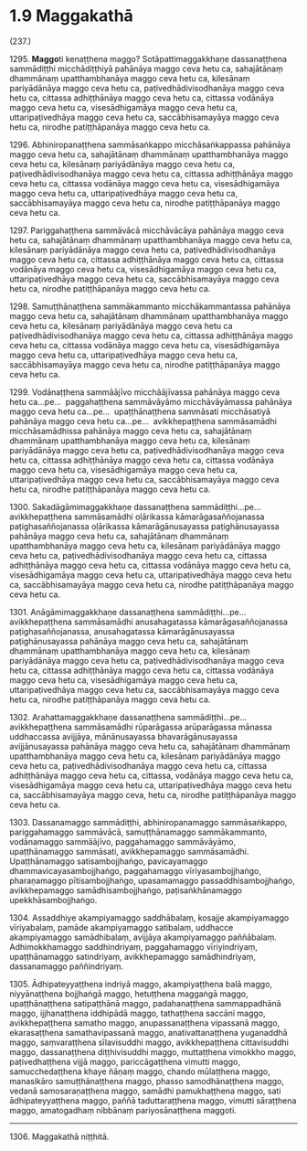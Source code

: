 

# 1.9 Maggakathā



(237.)

1295\. **Maggo**ti kenaṭṭhena maggo? Sotāpattimaggakkhaṇe dassanaṭṭhena sammādiṭṭhi micchādiṭṭhiyā pahānāya maggo ceva hetu ca, sahajātānaṃ dhammānaṃ upatthambhanāya maggo ceva hetu ca, kilesānaṃ pariyādānāya maggo ceva hetu ca, paṭivedhādivisodhanāya maggo ceva hetu ca, cittassa adhiṭṭhānāya maggo ceva hetu ca, cittassa vodānāya maggo ceva hetu ca, visesādhigamāya maggo ceva hetu ca, uttaripaṭivedhāya maggo ceva hetu ca, saccābhisamayāya maggo ceva hetu ca, nirodhe patiṭṭhāpanāya maggo ceva hetu ca.

1296\. Abhiniropanaṭṭhena sammāsaṅkappo micchāsaṅkappassa pahānāya maggo ceva hetu ca, sahajātānaṃ dhammānaṃ upatthambhanāya maggo ceva hetu ca, kilesānaṃ pariyādānāya maggo ceva hetu ca, paṭivedhādivisodhanāya maggo ceva hetu ca, cittassa adhiṭṭhānāya maggo ceva hetu ca, cittassa vodānāya maggo ceva hetu ca, visesādhigamāya maggo ceva hetu ca, uttaripaṭivedhāya maggo ceva hetu ca, saccābhisamayāya maggo ceva hetu ca, nirodhe patiṭṭhāpanāya maggo ceva hetu ca.

1297\. Pariggahaṭṭhena sammāvācā micchāvācāya pahānāya maggo ceva hetu ca, sahajātānaṃ dhammānaṃ upatthambhanāya maggo ceva hetu ca, kilesānaṃ pariyādānāya maggo ceva hetu ca, paṭivedhādivisodhanāya maggo ceva hetu ca, cittassa adhiṭṭhānāya maggo ceva hetu ca, cittassa vodānāya maggo ceva hetu ca, visesādhigamāya maggo ceva hetu ca, uttaripaṭivedhāya maggo ceva hetu ca, saccābhisamayāya maggo ceva hetu ca, nirodhe patiṭṭhāpanāya maggo ceva hetu ca.

1298\. Samuṭṭhānaṭṭhena sammākammanto micchākammantassa pahānāya maggo ceva hetu ca, sahajātānaṃ dhammānaṃ upatthambhanāya maggo ceva hetu ca, kilesānaṃ pariyādānāya maggo ceva hetu ca paṭivedhādivisodhanāya maggo ceva hetu ca, cittassa adhiṭṭhānāya maggo ceva hetu ca, cittassa vodānāya maggo ceva hetu ca, visesādhigamāya maggo ceva hetu ca, uttaripaṭivedhāya maggo ceva hetu ca, saccābhisamayāya maggo ceva hetu ca, nirodhe patiṭṭhāpanāya maggo ceva hetu ca.

1299\. Vodānaṭṭhena sammāājīvo micchāājīvassa pahānāya maggo ceva hetu ca…pe…  paggahaṭṭhena sammāvāyāmo micchāvāyāmassa pahānāya maggo ceva hetu ca…pe…  upaṭṭhānaṭṭhena sammāsati micchāsatiyā pahānāya maggo ceva hetu ca…pe…  avikkhepaṭṭhena sammāsamādhi micchāsamādhissa pahānāya maggo ceva hetu ca, sahajātānaṃ dhammānaṃ upatthambhanāya maggo ceva hetu ca, kilesānaṃ pariyādānāya maggo ceva hetu ca, paṭivedhādivisodhanāya maggo ceva hetu ca, cittassa adhiṭṭhānāya maggo ceva hetu ca, cittassa vodānāya maggo ceva hetu ca, visesādhigamāya maggo ceva hetu ca, uttaripaṭivedhāya maggo ceva hetu ca, saccābhisamayāya maggo ceva hetu ca, nirodhe patiṭṭhāpanāya maggo ceva hetu ca.

1300\. Sakadāgāmimaggakkhaṇe dassanaṭṭhena sammādiṭṭhi…pe…  avikkhepaṭṭhena sammāsamādhi oḷārikassa kāmarāgasaññojanassa paṭighasaññojanassa oḷārikassa kāmarāgānusayassa paṭighānusayassa pahānāya maggo ceva hetu ca, sahajātānaṃ dhammānaṃ upatthambhanāya maggo ceva hetu ca, kilesānaṃ pariyādānāya maggo ceva hetu ca, paṭivedhādivisodhanāya maggo ceva hetu ca, cittassa adhiṭṭhānāya maggo ceva hetu ca, cittassa vodānāya maggo ceva hetu ca, visesādhigamāya maggo ceva hetu ca, uttaripaṭivedhāya maggo ceva hetu ca, saccābhisamayāya maggo ceva hetu ca, nirodhe patiṭṭhāpanāya maggo ceva hetu ca.

1301\. Anāgāmimaggakkhaṇe dassanaṭṭhena sammādiṭṭhi…pe…  avikkhepaṭṭhena sammāsamādhi anusahagatassa kāmarāgasaññojanassa paṭighasaññojanassa, anusahagatassa kāmarāgānusayassa paṭighānusayassa pahānāya maggo ceva hetu ca, sahajātānaṃ dhammānaṃ upatthambhanāya maggo ceva hetu ca, kilesānaṃ pariyādānāya maggo ceva hetu ca, paṭivedhādivisodhanāya maggo ceva hetu ca, cittassa adhiṭṭhānāya maggo ceva hetu ca, cittassa vodānāya maggo ceva hetu ca, visesādhigamāya maggo ceva hetu ca, uttaripaṭivedhāya maggo ceva hetu ca, saccābhisamayāya maggo ceva hetu ca, nirodhe patiṭṭhāpanāya maggo ceva hetu ca.

1302\. Arahattamaggakkhaṇe dassanaṭṭhena sammādiṭṭhi…pe…  avikkhepaṭṭhena sammāsamādhi rūparāgassa arūparāgassa mānassa uddhaccassa avijjāya, mānānusayassa bhavarāgānusayassa avijjānusayassa pahānāya maggo ceva hetu ca, sahajātānaṃ dhammānaṃ upatthambhanāya maggo ceva hetu ca, kilesānaṃ pariyādānāya maggo ceva hetu ca, paṭivedhādivisodhanāya maggo ceva hetu ca, cittassa adhiṭṭhānāya maggo ceva hetu ca, cittassa, vodānāya maggo ceva hetu ca, visesādhigamāya maggo ceva hetu ca, uttaripaṭivedhāya maggo ceva hetu ca, saccābhisamayāya maggo ceva, hetu ca, nirodhe patiṭṭhāpanāya maggo ceva hetu ca.

1303\. Dassanamaggo sammādiṭṭhi, abhiniropanamaggo sammāsaṅkappo, pariggahamaggo sammāvācā, samuṭṭhānamaggo sammākammanto, vodānamaggo sammāājīvo, paggahamaggo sammāvāyāmo, upaṭṭhānamaggo sammāsati, avikkhepamaggo sammāsamādhi. Upaṭṭhānamaggo satisambojjhaṅgo, pavicayamaggo dhammavicayasambojjhaṅgo, paggahamaggo vīriyasambojjhaṅgo, pharaṇamaggo pītisambojjhaṅgo, upasamamaggo passaddhisambojjhaṅgo, avikkhepamaggo samādhisambojjhaṅgo, paṭisaṅkhānamaggo upekkhāsambojjhaṅgo.

1304\. Assaddhiye akampiyamaggo saddhābalaṃ, kosajje akampiyamaggo vīriyabalaṃ, pamāde akampiyamaggo satibalaṃ, uddhacce akampiyamaggo samādhibalaṃ, avijjāya akampiyamaggo paññābalaṃ. Adhimokkhamaggo saddhindriyaṃ, paggahamaggo vīriyindriyaṃ, upaṭṭhānamaggo satindriyaṃ, avikkhepamaggo samādhindriyaṃ, dassanamaggo paññindriyaṃ.

1305\. Ādhipateyyaṭṭhena indriyā maggo, akampiyaṭṭhena balā maggo, niyyānaṭṭhena bojjhaṅgā maggo, hetuṭṭhena maggaṅgā maggo, upaṭṭhānaṭṭhena satipaṭṭhānā maggo, padahanaṭṭhena sammappadhānā maggo, ijjhanaṭṭhena iddhipādā maggo, tathaṭṭhena saccāni maggo, avikkhepaṭṭhena samatho maggo, anupassanaṭṭhena vipassanā maggo, ekarasaṭṭhena samathavipassanā maggo, anativattanaṭṭhena yuganaddhā maggo, saṃvaraṭṭhena sīlavisuddhi maggo, avikkhepaṭṭhena cittavisuddhi maggo, dassanaṭṭhena diṭṭhivisuddhi maggo, muttaṭṭhena vimokkho maggo, paṭivedhaṭṭhena vijjā maggo, pariccāgaṭṭhena vimutti maggo, samucchedaṭṭhena khaye ñāṇaṃ maggo, chando mūlaṭṭhena maggo, manasikāro samuṭṭhānaṭṭhena maggo, phasso samodhānaṭṭhena maggo, vedanā samosaraṇaṭṭhena maggo, samādhi pamukhaṭṭhena maggo, sati ādhipateyyaṭṭhena maggo, paññā taduttaraṭṭhena maggo, vimutti sāraṭṭhena maggo, amatogadhaṃ nibbānaṃ pariyosānaṭṭhena maggoti.

---

1306\. Maggakathā niṭṭhitā.





